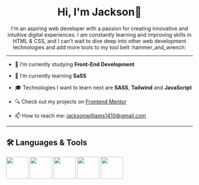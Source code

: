 <link rel="stylesheet" href="https://cdn.jsdelivr.net/gh/devicons/devicon@v2.15.1/devicon.min.css">
          



# <div align="center"> Hi, I'm Jackson👋</div>
<div align="center"> I'm an aspiring web developer with a passion for creating innovative and intuitive digital experiences. I am constantly learning and improving skills in HTML & CSS, and I can't wait to dive deep into other web development technologies and add more tools to my tool belt :hammer_and_wrench:</div>

<hr>


- 🔭 I’m currently studying **Front-End Development**

- 🌱 I’m currently learning **SaSS**

- :mortar_board: Technologies I want to learn next are **SASS**, **Tailwind** and **JavaScript**

- :mag: Check out my projects on [Frontend Mentor](https://www.frontendmentor.io/profile/JackoWill)

- 📫 How to reach me: jacksonwilliams1410@gmail.com

<hr>

## :hammer_and_wrench: Languages & Tools
<p float="left">
 <img src="https://cdn.jsdelivr.net/gh/devicons/devicon/icons/html5/html5-plain-wordmark.svg" width="60px" height="60px"/>
 <img src="https://cdn.jsdelivr.net/gh/devicons/devicon/icons/css3/css3-plain-wordmark.svg" width="60px" height="60px"/>
 <img src="https://cdn.jsdelivr.net/gh/devicons/devicon/icons/git/git-plain.svg" width="60px" height="60px"/>
 <img src="https://cdn.jsdelivr.net/gh/devicons/devicon/icons/vscode/vscode-original.svg" width="60px" height="60px"/>
 <img src="https://cdn.jsdelivr.net/gh/devicons/devicon/icons/figma/figma-original.svg" width="60px" height="60px"/>
          
          
          
</p>       
          
          
          
          

